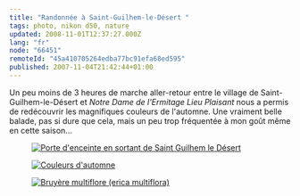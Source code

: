 ```yaml
---
title: "Randonnée à Saint-Guilhem-le-Désert "
tags: photo, nikon d50, nature
updated: 2008-11-01T12:37:27.000Z
lang: "fr"
node: "66451"
remoteId: "45a410705264edba77bc91efa68ed595"
published: 2007-11-04T21:42:44+01:00
---
```


Un peu moins de 3 heures de marche aller-retour entre le village de Saint-Guilhem-le-Désert et *Notre Dame de l'Ermitage Lieu Plaisant* nous a permis de redécouvrir les magnifiques couleurs de l'automne. Une vraiment belle balade, pas si dure que cela, mais un peu trop fréquentée à mon goût même en cette saison...




<figure class="object-center"><a href="/images/porte-d-enceinte-en-sortant-de-saint-guilhem-le-desert.jpg"><img src="/images/660x/porte-d-enceinte-en-sortant-de-saint-guilhem-le-desert.jpg" alt="Porte d'enceinte en sortant de Saint Guilhem le Désert">
</a></figure>







<figure class="object-center"><a href="/images/couleurs-d-automne.jpg"><img src="/images/660x/couleurs-d-automne.jpg" alt="Couleurs d'automne">
</a></figure>







<figure class="object-center"><a href="/images/bruyere-multiflore-erica-multiflora.jpg"><img src="/images/660x/bruyere-multiflore-erica-multiflora.jpg" alt="Bruyère multiflore (erica multiflora)">
</a></figure>




